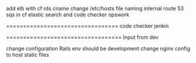 add elb with cf
rds cname
change /etc/hosts file naming
internal route 53
sqs in cf
elastic search and code checker
opswork


=================================
code checker
jenkin

==================================
Input from dev

change configuration
Rails env should be development
change nginx config to host static files